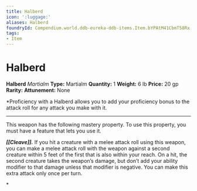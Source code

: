 ```yaml
---
title: Halberd
icon: ':luggage:'
aliases: Halberd
foundryId: Compendium.world.ddb-eureka-ddb-items.Item.bYPAtM41CbmT58Rx
tags:
- Item
---
```


# Halberd

**Halberd**
_Martialm_
**Type:** Martialm
**Quantity:** 1
**Weight:** 6 lb
**Price:** 20 gp
**Rarity:** 
**Attunement:** None

*Proficiency with a Halberd allows you to add your proficiency bonus to the attack roll for any attack you make with it.
<div class="mastery-container"><hr />
<p>This weapon has the following mastery property. To use this property, you must have a feature that lets you use it.

***[[Cleave]].*** If you hit a creature with a melee attack roll using this weapon, you can make a melee attack roll with the weapon against a second creature within 5 feet of the first that is also within your reach. On a hit, the second creature takes the weapon’s damage, but don’t add your ability modifier to that damage unless that modifier is negative. You can make this extra attack only once per turn.</p>*